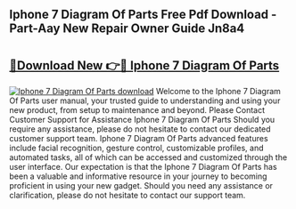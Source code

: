 ## Iphone 7 Diagram Of Parts Free Pdf Download - Part-Aay New Repair Owner Guide Jn8a4

# <h2><a href="http://dfs5ej.blite.top/?on=Iphone+7+Diagram+Of+Parts">🔗Download New 👉🔴 Iphone 7 Diagram Of Parts</a></h2>

[![Iphone 7 Diagram Of Parts download](https://i.imgur.com/lujVjoI.png)](http://dfs5ej.blite.top/?on=Iphone+7+Diagram+Of+Parts)
Welcome to the Iphone 7 Diagram Of Parts user manual, your trusted guide to understanding and using your new product, from setup to maintenance and beyond. Please Contact Customer Support for Assistance Iphone 7 Diagram Of Parts Should you require any assistance, please do not hesitate to contact our dedicated customer support team. Iphone 7 Diagram Of Parts advanced features include facial recognition, gesture control, customizable profiles, and automated tasks, all of which can be accessed and customized through the user interface. Our expectation is that the Iphone 7 Diagram Of Parts has been a valuable and informative resource in your journey to becoming proficient in using your new gadget. Should you need any assistance or clarification, please do not hesitate to contact our support team.
